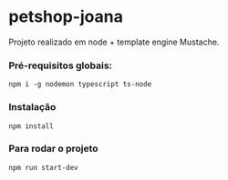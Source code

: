 # petshop-joana
Projeto realizado em node + template engine Mustache.

### Pré-requisitos globais: 
`npm i -g nodemon typescript ts-node`

### Instalação
`npm install`

### Para rodar o projeto
`npm run start-dev`
